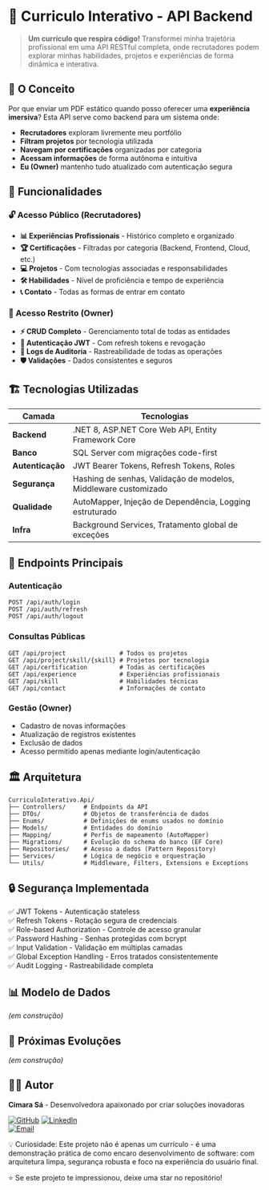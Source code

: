 # 💼 Curriculo Interativo - API Backend

> **Um currículo que respira código!** Transformei minha trajetória profissional em uma API RESTful completa, onde recrutadores podem explorar minhas habilidades, projetos e experiências de forma dinâmica e interativa.

## 🎯 O Conceito

Por que enviar um PDF estático quando posso oferecer uma **experiência imersiva**? Esta API serve como backend para um sistema onde:

- **Recrutadores** exploram livremente meu portfólio
- **Filtram projetos** por tecnologia utilizada
- **Navegam por certificações** organizadas por categoria
- **Acessam informações** de forma autônoma e intuitiva
- **Eu (Owner)** mantenho tudo atualizado com autenticação segura

## 🚀 Funcionalidades

### 🔓 Acesso Público (Recrutadores)

- **📊 Experiências Profissionais** - Histórico completo e organizado
- **🏆 Certificações** - Filtradas por categoria (Backend, Frontend, Cloud, etc.)
- **💻 Projetos** - Com tecnologias associadas e responsabilidades
- **🛠 Habilidades** - Nível de proficiência e tempo de experiência
- **📞 Contato** - Todas as formas de entrar em contato

### 🔐 Acesso Restrito (Owner)

- **⚡ CRUD Completo** - Gerenciamento total de todas as entidades
- **🔐 Autenticação JWT** - Com refresh tokens e revogação
- **📝 Logs de Auditoria** - Rastreabilidade de todas as operações
- **🛡️ Validações** - Dados consistentes e seguros

## 🏗️ Tecnologias Utilizadas

| Camada           | Tecnologias                                                     |
| ---------------- | --------------------------------------------------------------- |
| **Backend**      | .NET 8, ASP.NET Core Web API, Entity Framework Core             |
| **Banco**        | SQL Server com migrações code-first                             |
| **Autenticação** | JWT Bearer Tokens, Refresh Tokens, Roles                        |
| **Segurança**    | Hashing de senhas, Validação de modelos, Middleware customizado |
| **Qualidade**    | AutoMapper, Injeção de Dependência, Logging estruturado         |
| **Infra**        | Background Services, Tratamento global de exceções              |

## 📡 Endpoints Principais

### Autenticação

```http
POST /api/auth/login
POST /api/auth/refresh
POST /api/auth/logout
```

### Consultas Públicas

```http
GET /api/project               # Todos os projetos
GET /api/project/skill/{skill} # Projetos por tecnologia
GET /api/certification         # Todas as certificações
GET /api/experience            # Experiências profissionais
GET /api/skill                 # Habilidades técnicas
GET /api/contact               # Informações de contato
```

### Gestão (Owner)

- Cadastro de novas informações
- Atualização de registros existentes
- Exclusão de dados
- Acesso permitido apenas mediante login/autenticação


## 🏛️ Arquitetura

```
CurriculoInterativo.Api/
├── Controllers/     # Endpoints da API
├── DTOs/            # Objetos de transferência de dados
├── Enums/           # Definições de enums usados no domínio
├── Models/          # Entidades do domínio
├── Mapping/         # Perfis de mapeamento (AutoMapper)
├── Migrations/      # Evolução do schema do banco (EF Core)
├── Repositories/    # Acesso a dados (Pattern Repository)
├── Services/        # Lógica de negócio e orquestração
└── Utils/           # Middleware, Filters, Extensions e Exceptions
```

## 🔒 Segurança Implementada

✅ JWT Tokens - Autenticação stateless  
✅ Refresh Tokens - Rotação segura de credenciais  
✅ Role-based Authorization - Controle de acesso granular  
✅ Password Hashing - Senhas protegidas com bcrypt  
✅ Input Validation - Validação em múltiplas camadas  
✅ Global Exception Handling - Erros tratados consistentemente  
✅ Audit Logging - Rastreabilidade completa

## 📊 Modelo de Dados

_(em construção)_

## 🎯 Próximas Evoluções

_(em construção)_

## 👨‍💻 Autor

**Cimara Sá** - Desenvolvedora apaixonado por criar soluções inovadoras

[![GitHub](https://img.shields.io/badge/GitHub-100000?style=for-the-badge&logo=github&logoColor=white)](https://github.com/cimarasah)
[![LinkedIn](https://img.shields.io/badge/LinkedIn-0077B5?style=for-the-badge&logo=linkedin&logoColor=white)](https://www.linkedin.com/in/cimarasa/)  
[![Email](https://img.shields.io/badge/Email-D14836?style=for-the-badge&logo=gmail&logoColor=white)](mailto:cimarasah@gmail.com)

💡 Curiosidade: Este projeto não é apenas um currículo - é uma demonstração prática de como encaro desenvolvimento de software: com arquitetura limpa, segurança robusta e foco na experiência do usuário final.

⭐ Se este projeto te impressionou, deixe uma star no repositório!
